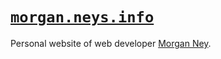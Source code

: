 # [`morgan.neys.info`](https://morgan.neys.info/)

Personal website of web developer [Morgan Ney](https://morgan.neys.info/).
